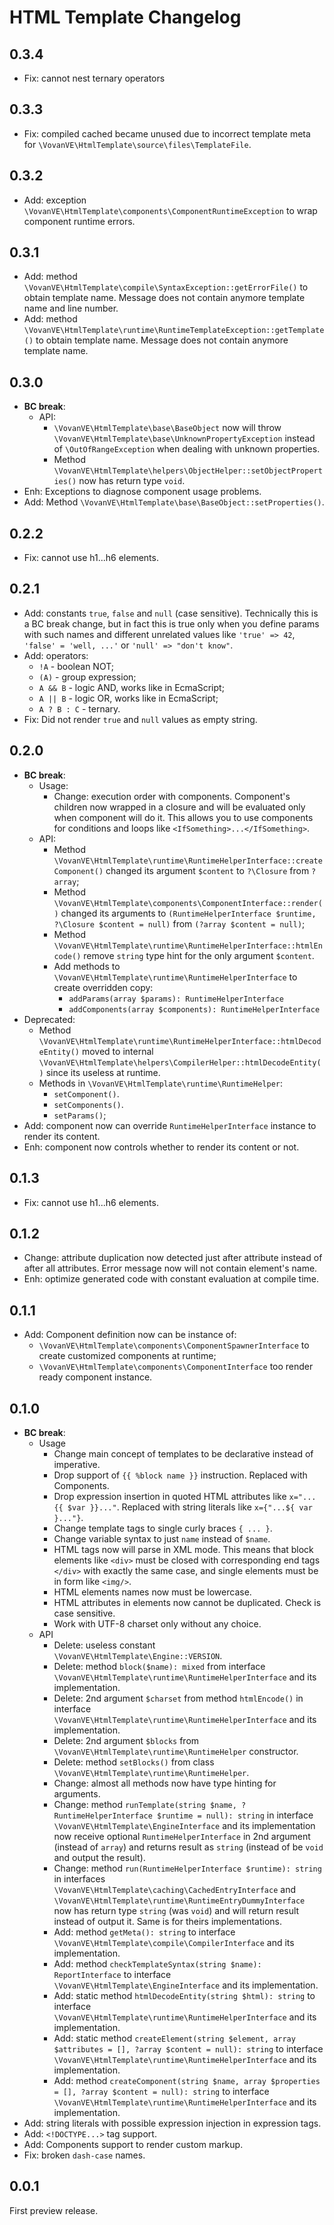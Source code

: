 HTML Template Changelog
=======================

0.3.4
-----

*   Fix: cannot nest ternary operators

0.3.3
-----

*   Fix: compiled cached became unused due to incorrect template meta for
    `\VovanVE\HtmlTemplate\source\files\TemplateFile`.

0.3.2
-----

*   Add: exception `\VovanVE\HtmlTemplate\components\ComponentRuntimeException` to
    wrap component runtime errors.

0.3.1
-----

*   Add: method `\VovanVE\HtmlTemplate\compile\SyntaxException::getErrorFile()`
    to obtain template name. Message does not contain anymore template name and line number.
*   Add: method `\VovanVE\HtmlTemplate\runtime\RuntimeTemplateException::getTemplate()`
    to obtain template name. Message does not contain anymore template name.

0.3.0
-----

*   **BC break**:
    *   API:
        *   `\VovanVE\HtmlTemplate\base\BaseObject` now will throw
            `\VovanVE\HtmlTemplate\base\UnknownPropertyException`
            instead of `\OutOfRangeException` when dealing with unknown properties.
        *   Method `\VovanVE\HtmlTemplate\helpers\ObjectHelper::setObjectProperties()`
            now has return type `void`.
*   Enh: Exceptions to diagnose component usage problems.
*   Add: Method `\VovanVE\HtmlTemplate\base\BaseObject::setProperties()`.

0.2.2
-----

*   Fix: cannot use h1...h6 elements.

0.2.1
-----

*   Add: constants `true`, `false` and `null` (case sensitive). Technically this is
    a BC break change, but in fact this is true only when you define params with such
    names and different unrelated values like `'true' => 42`, `'false' = 'well, ...'`
    or `'null' => "don't know"`.
*   Add: operators:
    *   `!A` - boolean NOT;
    *   `(A)` - group expression;
    *   `A && B` - logic AND, works like in EcmaScript;
    *   `A || B` - logic OR, works like in EcmaScript;
    *   `A ? B : C` - ternary.
*   Fix: Did not render `true` and `null` values as empty string.

0.2.0
-----

*   **BC break**:
    *   Usage:
        *   Change: execution order with components. Component's children now wrapped in
            a closure and will be evaluated only when component will do it. This allows
            you to use components for conditions and loops like `<IfSomething>...</IfSomething>`.
    *   API:
        *   Method `\VovanVE\HtmlTemplate\runtime\RuntimeHelperInterface::createComponent()`
            changed its argument `$content` to `?\Closure` from `?array`;
        *   Method `\VovanVE\HtmlTemplate\components\ComponentInterface::render()`
            changed its arguments to `(RuntimeHelperInterface $runtime, ?\Closure $content = null)`
            from `(?array $content = null)`;
        *   Method `\VovanVE\HtmlTemplate\runtime\RuntimeHelperInterface::htmlEncode()`
            remove `string` type hint for the only argument `$content`.
        *   Add methods to `\VovanVE\HtmlTemplate\runtime\RuntimeHelperInterface` to create
            overridden copy:
            *   `addParams(array $params): RuntimeHelperInterface`
            *   `addComponents(array $components): RuntimeHelperInterface`
*   Deprecated:
    *   Method `\VovanVE\HtmlTemplate\runtime\RuntimeHelperInterface::htmlDecodeEntity()`
        moved to internal `\VovanVE\HtmlTemplate\helpers\CompilerHelper::htmlDecodeEntity()`
        since its useless at runtime.
    *   Methods in `\VovanVE\HtmlTemplate\runtime\RuntimeHelper`:
        *   `setComponent()`.
        *   `setComponents()`.
        *   `setParams()`;
*   Add: component now can override `RuntimeHelperInterface` instance to render its content.
*   Enh: component now controls whether to render its content or not.

0.1.3
-----

*   Fix: cannot use h1...h6 elements.

0.1.2
-----

*   Change: attribute duplication now detected just after attribute instead of
    after all attributes. Error message now will not contain element's name.
*   Enh: optimize generated code with constant evaluation at compile time.

0.1.1
-----

*   Add: Component definition now can be instance of:
    *   `\VovanVE\HtmlTemplate\components\ComponentSpawnerInterface` to create
        customized components at runtime;
    *   `\VovanVE\HtmlTemplate\components\ComponentInterface` too render ready
        component instance.

0.1.0
-----

*   **BC break**:
    *   Usage
        *   Change main concept of templates to be declarative instead of imperative.
        *   Drop support of `{{ %block name }}` instruction. Replaced with Components.
        *   Drop expression insertion in quoted HTML attributes like `x="...{{ $var }}..."`.
            Replaced with string literals like `x={"...${ var }..."}`.
        *   Change template tags to single curly braces `{ ... }`.
        *   Change variable syntax to just `name` instead of `$name`.
        *   HTML tags now will parse in XML mode. This means that block elements
            like `<div>` must be closed with corresponding end tags `</div>` with exactly
            the same case, and single elements must be in form like `<img/>`.
        *   HTML elements names now must be lowercase.
        *   HTML attributes in elements now cannot be duplicated. Check is case sensitive.
        *   Work with UTF-8 charset only without any choice.
    *   API
        *   Delete: useless constant `\VovanVE\HtmlTemplate\Engine::VERSION`.
        *   Delete: method `block($name): mixed` from interface
            `\VovanVE\HtmlTemplate\runtime\RuntimeHelperInterface` and its implementation.
        *   Delete: 2nd argument `$charset` from method `htmlEncode()` in interface
            `\VovanVE\HtmlTemplate\runtime\RuntimeHelperInterface` and its implementation.
        *   Delete: 2nd argument `$blocks` from
            `\VovanVE\HtmlTemplate\runtime\RuntimeHelper` constructor.
        *   Delete: method `setBlocks()` from class 
            `\VovanVE\HtmlTemplate\runtime\RuntimeHelper`.
        *   Change: almost all methods now have type hinting for arguments.
        *   Change: method
            `runTemplate(string $name, ?RuntimeHelperInterface $runtime = null): string`
            in interface `\VovanVE\HtmlTemplate\EngineInterface` and its implementation
            now receive optional `RuntimeHelperInterface` in 2nd argument (instead of `array`)
            and returns result as `string` (instead of be `void` and output the result).
        *   Change: method `run(RuntimeHelperInterface $runtime): string`
            in interfaces `\VovanVE\HtmlTemplate\caching\CachedEntryInterface`
            and `\VovanVE\HtmlTemplate\runtime\RuntimeEntryDummyInterface`
            now has return type `string` (was `void`) and will return result instead of
            output it. Same is for theirs implementations.
        *   Add: method `getMeta(): string` to interface
            `\VovanVE\HtmlTemplate\compile\CompilerInterface` and its implementation.
        *   Add: method `checkTemplateSyntax(string $name): ReportInterface` to interface
            `\VovanVE\HtmlTemplate\EngineInterface` and its implementation.
        *   Add: static method `htmlDecodeEntity(string $html): string` to interface
            `\VovanVE\HtmlTemplate\runtime\RuntimeHelperInterface` and its implementation.
        *   Add: static method
            `createElement(string $element, array $attributes = [], ?array $content = null): string`
            to interface `\VovanVE\HtmlTemplate\runtime\RuntimeHelperInterface`
            and its implementation.
        *   Add: method
            `createComponent(string $name, array $properties = [], ?array $content = null): string`
            to interface `\VovanVE\HtmlTemplate\runtime\RuntimeHelperInterface`
            and its implementation.
*   Add: string literals with possible expression injection in expression tags.
*   Add: `<!DOCTYPE...>` tag support.
*   Add: Components support to render custom markup.
*   Fix: broken `dash-case` names.

0.0.1
-----

First preview release.
